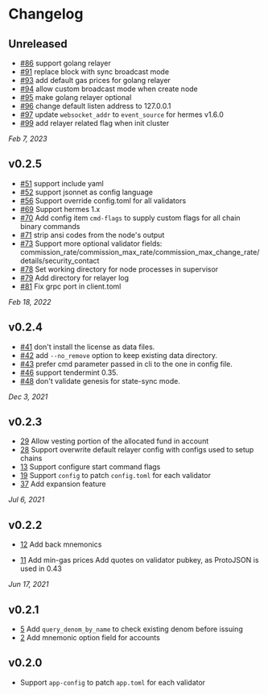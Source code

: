 # Changelog

## Unreleased

- [#86](https://github.com/crypto-com/pystarport/pull/86) support golang relayer
- [#91](https://github.com/crypto-com/pystarport/pull/91) replace block with sync broadcast mode
- [#93](https://github.com/crypto-com/pystarport/pull/93) add default gas prices for golang relayer
- [#94](https://github.com/crypto-com/pystarport/pull/94) allow custom broadcast mode when create node
- [#95](https://github.com/crypto-com/pystarport/pull/95) make golang relayer optional
- [#96](https://github.com/crypto-com/pystarport/pull/96) change default listen address to 127.0.0.1
- [#97](https://github.com/crypto-com/pystarport/pull/97) update `websocket_addr` to `event_source` for hermes v1.6.0
- [#99](https://github.com/crypto-com/pystarport/pull/99) add relayer related flag when init cluster

*Feb 7, 2023*

## v0.2.5

- [#51](https://github.com/crypto-com/pystarport/pull/51) support include yaml
- [#52](https://github.com/crypto-com/pystarport/pull/52) support jsonnet as config language
- [#56](https://github.com/crypto-com/pystarport/pull/56) Support override config.toml for all validators
- [#69](https://github.com/crypto-com/pystarport/pull/69) Support hermes 1.x
- [#70](https://github.com/crypto-com/pystarport/pull/70) Add config item `cmd-flags` to supply custom flags for all
  chain binary commands
- [#71](https://github.com/crypto-com/pystarport/pull/71) strip ansi codes from the node's output
- [#73](https://github.com/crypto-com/pystarport/pull/73) Support more optional validator fields:
  commission_rate/commission_max_rate/commission_max_change_rate/details/security_contact
- [#78](https://github.com/crypto-com/pystarport/pull/78) Set working directory for node processes in supervisor
- [#79](https://github.com/crypto-com/pystarport/pull/79) Add directory for relayer log
- [#81](https://github.com/crypto-com/pystarport/pull/81) Fix grpc port in client.toml

*Feb 18, 2022*

## v0.2.4

- [#41](https://github.com/crypto-com/pystarport/pull/41) don't install the license as data files.
- [#42](https://github.com/crypto-com/pystarport/pull/42) add `--no_remove` option to keep existing data directory.
- [#43](https://github.com/crypto-com/pystarport/pull/43) prefer cmd parameter passed in cli to the one in config file.
- [#46](https://github.com/crypto-com/pystarport/pull/46) support tendermint 0.35.
- [#48](https://github.com/crypto-com/pystarport/pull/48) don't validate genesis for state-sync mode.

*Dec 3, 2021*

## v0.2.3

- [29](https://github.com/crypto-com/pystarport/pull/29) Allow vesting portion of the allocated fund in account
- [28](https://github.com/crypto-com/pystarport/pull/28) Support overwrite default relayer config with configs used to setup chains
- [13](https://github.com/crypto-com/pystarport/issues/13) Support configure start command flags
- [19](https://github.com/crypto-com/pystarport/issues/19) Support `config` to patch `config.toml` for each validator
- [37](https://github.com/crypto-com/pystarport/pull/37) Add expansion feature

*Jul 6, 2021*

## v0.2.2

- [12](https://github.com/crypto-com/pystarport/issues/12) Add back mnemonics
  
- [11](https://github.com/crypto-com/pystarport/pull/11)
  Add min-gas prices 
  Add quotes on validator pubkey, as ProtoJSON is used in 0.43


*Jun 17, 2021*
## v0.2.1

- [5](https://github.com/crypto-com/pystarport/issues/5) Add `query_denom_by_name` to check existing denom before issuing
- [2](https://github.com/crypto-com/pystarport/issues/2) Add mnemonic option field for accounts

## v0.2.0

- Support `app-config` to patch `app.toml` for each validator

